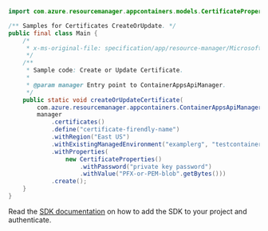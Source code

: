 ```java
import com.azure.resourcemanager.appcontainers.models.CertificateProperties;

/** Samples for Certificates CreateOrUpdate. */
public final class Main {
    /*
     * x-ms-original-file: specification/app/resource-manager/Microsoft.App/stable/2022-03-01/examples/Certificate_CreateOrUpdate.json
     */
    /**
     * Sample code: Create or Update Certificate.
     *
     * @param manager Entry point to ContainerAppsApiManager.
     */
    public static void createOrUpdateCertificate(
        com.azure.resourcemanager.appcontainers.ContainerAppsApiManager manager) {
        manager
            .certificates()
            .define("certificate-firendly-name")
            .withRegion("East US")
            .withExistingManagedEnvironment("examplerg", "testcontainerenv")
            .withProperties(
                new CertificateProperties()
                    .withPassword("private key password")
                    .withValue("PFX-or-PEM-blob".getBytes()))
            .create();
    }
}
```

Read the [SDK documentation](https://github.com/Azure/azure-sdk-for-java/blob/azure-resourcemanager-appcontainers_1.0.0-beta.3/sdk/appcontainers/azure-resourcemanager-appcontainers/README.md) on how to add the SDK to your project and authenticate.
